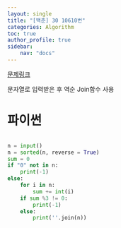 ```yaml
---
layout: single
title: "[백준] 30 10610번"
categories: Algorithm
toc: true
author_profile: true
sidebar:
    nav: "docs"
---
```


[문제링크](https://www.acmicpc.net/problem/10610)

문자열로 입력받은 후  역순
Join함수 사용

# 파이썬
```python

n = input()
n = sorted(n, reverse = True)
sum = 0
if "0" not in n:
    print(-1)
else:
    for i in n:
        sum += int(i)
    if sum %3 != 0:
        print(-1)
    else:
        print(''.join(n))
    
        

``` 